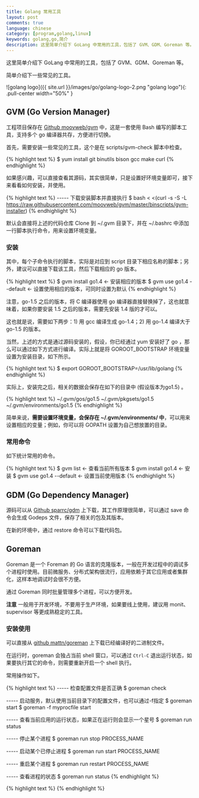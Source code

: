 ```yaml
---
title: Golang 常用工具
layout: post
comments: true
language: chinese
category: [program,golang,linux]
keywords: golang,go,简介
description: 这里简单介绍下 GoLang 中常用的工具，包括了 GVM、GDM、Goreman 等。
---
```


这里简单介绍下 GoLang 中常用的工具，包括了 GVM、GDM、Goreman 等。

<!-- more -->

简单介绍下一些常见的工具。

![golang logo]({{ site.url }}/images/go/golang-logo-2.png "golang logo"){: .pull-center width="50%" }

## GVM (Go Version Manager)

工程项目保存在 [Github moovweb/gvm](https://github.com/moovweb/gvm) 中，这是一套使用 Bash 编写的脚本工具，支持多个 go 编译器共存，方便进行切换。

首先，需要安装一些常见的工具，这个是在 scripts/gvm-check 脚本中检查。

{% highlight text %}
$ yum install git binutils bison gcc make curl
{% endhighlight %}

如果感兴趣，可以直接查看其源码，其实很简单，只是设置好环境变量即可，接下来看看如何安装，并使用。

{% highlight text %}
----- 下载安装脚本并直接执行
$ bash < <(curl -s -S -L https://raw.githubusercontent.com/moovweb/gvm/master/binscripts/gvm-installer)
{% endhighlight %}

默认会直接将上述的代码仓库 Clone 到 ~/.gvm 目录下，并在 ~/.bashrc 中添加一行脚本执行命令，用来设置环境变量。

### 安装

其中，每个子命令执行的脚本，实际是对应到 script 目录下相应名称的脚本；另外，建议可以直接下载该工具，然后下载相应的 go 版本。

{% highlight text %}
$ gvm install go1.4             ← 安装相应的版本
$ gvm use go1.4 --default       ← 设置使用相应的版本，可同时设置为默认
{% endhighlight %}

注意，go-1.5 之后的版本，将 C 编译器使用 go 编译器直接替换掉了，这也就意味着，如果你要安装 1.5 之后的版本，需要先安装 1.4 版的才可以。

这也就是说，需要如下两步：1) 用 gcc 编译生成 go-1.4；2) 用 go-1.4 编译大于 go-1.5 的版本。

当然，上述的方式是通过源码安装的，假设，你已经通过 yum 安装好了 go ，那么可以通过如下方式进行编译。实际上就是将 GOROOT_BOOTSTRAP 环境变量设置为安装目录，如下所示。

{% highlight text %}
$ export GOROOT_BOOTSTRAP=/usr/lib/golang
{% endhighlight %}

实际上，安装完之后，相关的数据会保存在如下的目录中 (假设版本为go1.5) 。

{% highlight text %}
~/.gvm/gos/go1.5
~/.gvm/pkgsets/go1.5
~/.gvm/environments/go1.5
{% endhighlight %}

简单来说，**需要设置环境变量，会保存在 ~/.gvm/environments/ 中**，可以用来设置相应的变量；例如，你可以将 GOPATH 设置为自己想放置的目录。

### 常用命令

如下统计常用的命令。

{% highlight text %}
$ gvm list                      ← 查看当前所有版本
$ gvm install go1.4             ← 安装
$ gvm use go1.4 --default       ← 设置当前使用版本
{% endhighlight %}

## GDM (Go Dependency Manager)

源码可以从 [Github sparrc/gdm](https://github.com/sparrc/gdm) 上下载，其工作原理很简单，可以通过 save 命令会生成 Godeps 文件，保存了相关的包及其版本。

在新的环境中，通过 restore 命令可以下载代码包。

## Goreman

Goreman 是一个 Foreman 的 Go 语言的克隆版本，一般在开发过程中的调试多个进程时使用。目前微服务、分布式架构很流行，应用依赖于其它应用或者集群化，这样本地调试时会很不方便。

通过 Goreman 同时批量管理多个进程，可以方便开发。

**注意** 一般用于开发环境，不要用于生产环境，如果要线上使用，建议用 monit、supervisor 等更成熟稳定的工具。

### 安装使用

可以直接从 [github mattn/goreman](https://github.com/mattn/goreman/releases) 上下载已经编译好的二进制文件。

在运行时，goreman 会独占当前 shell 窗口，可以通过 `Ctrl-C` 退出运行状态，如果要执行其它的命令，则需要重新开启一个 shell 执行。

常用操作如下。

{% highlight text %}
----- 检查配置文件是否正确
$ goreman check

----- 启动服务，默认使用当前目录下的配置文件，也可以通过-f指定
$ goreman start
$ goreman -f myprocfile start

----- 查看当前应用的运行状态，如果正在运行则会显示一个星号
$ goreman run status

----- 停止某个进程
$ goreman run stop PROCESS_NAME

----- 启动某个已停止进程
$ goreman run start PROCESS_NAME

----- 重启某个进程
$ goreman run restart PROCESS_NAME

----- 查看进程的状态
$ goreman run status
{% endhighlight %}



{% highlight text %}
{% endhighlight %}
